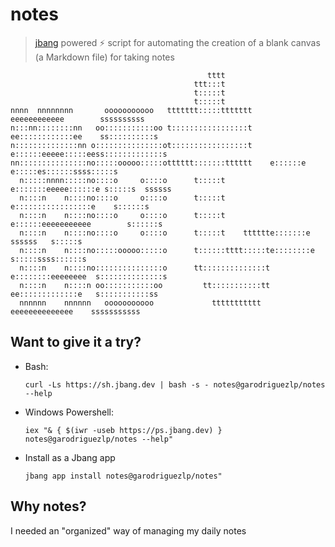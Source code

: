 # notes

> [jbang](jbang.dev) powered ⚡ script for automating the creation of a blank canvas (a Markdown file) for taking notes

```
                                            tttt                                               
                                         ttt:::t                                               
                                         t:::::t                                               
                                         t:::::t                                               
nnnn  nnnnnnnn       ooooooooooo   ttttttt:::::ttttttt        eeeeeeeeeeee        ssssssssss   
n:::nn::::::::nn   oo:::::::::::oo t:::::::::::::::::t      ee::::::::::::ee    ss::::::::::s  
n::::::::::::::nn o:::::::::::::::ot:::::::::::::::::t     e::::::eeeee:::::eess:::::::::::::s 
nn:::::::::::::::no:::::ooooo:::::otttttt:::::::tttttt    e::::::e     e:::::es::::::ssss:::::s
  n:::::nnnn:::::no::::o     o::::o      t:::::t          e:::::::eeeee::::::e s:::::s  ssssss 
  n::::n    n::::no::::o     o::::o      t:::::t          e:::::::::::::::::e    s::::::s      
  n::::n    n::::no::::o     o::::o      t:::::t          e::::::eeeeeeeeeee        s::::::s   
  n::::n    n::::no::::o     o::::o      t:::::t    tttttte:::::::e           ssssss   s:::::s 
  n::::n    n::::no:::::ooooo:::::o      t::::::tttt:::::te::::::::e          s:::::ssss::::::s
  n::::n    n::::no:::::::::::::::o      tt::::::::::::::t e::::::::eeeeeeee  s::::::::::::::s 
  n::::n    n::::n oo:::::::::::oo         tt:::::::::::tt  ee:::::::::::::e   s:::::::::::ss  
  nnnnnn    nnnnnn   ooooooooooo             ttttttttttt      eeeeeeeeeeeeee    sssssssssss    
```

## Want to give it a try?

-  Bash:

    ```
    curl -Ls https://sh.jbang.dev | bash -s - notes@garodriguezlp/notes --help
    ```

- Windows Powershell:

    ```
    iex "& { $(iwr -useb https://ps.jbang.dev) } notes@garodriguezlp/notes --help"
    ```

- Install as a Jbang app

    ```
    jbang app install notes@garodriguezlp/notes"
    ```

## Why notes?

I needed an "organized" way of managing my daily notes
